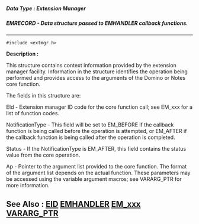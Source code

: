 ##### Data Type : Extension Manager
##### EMRECORD - Data structure passed to EMHANDLER callback functions.
---
```
#include <extmgr.h>
```
**Description :**

This structure contains context information provided by the extension manager 
facility.  Information in the structure identifies the operation being 
performed and provides access to the arguments of the Domino or Notes core 
function.

The fields in this structure are:

EId - Extension manager ID code for the core function call;  see EM_xxx for a 
list of function codes.

NotificationType - This field will be set to EM_BEFORE if the callback function 
is being called before the operation is attempted, or EM_AFTER if the callback 
function is being called after the operation is completed.

Status - If the NotificationType is EM_AFTER, this field contains the status 
value from the core operation.

Ap - Pointer to the argument list provided to the core function.  The format of 
the argument list depends on the actual function.  These parameters may be 
accessed using the variable argument macros;  see VARARG_PTR for more 
information.

**See Also :**
[EID](/domino-c-api-docs/reference/Data/EID)
[EMHANDLER](/domino-c-api-docs/reference/Data/EMHANDLER)
[EM_xxx](/domino-c-api-docs/reference/Symb/EM_xxx)
[VARARG_PTR](/domino-c-api-docs/reference/Data/VARARG_PTR)
---
